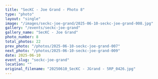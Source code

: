 ```yaml
---
title: "SecKC - Joe Grand - Photo 8"
type: "photo"
layout: "single"
image: "/images/seckc-joe-grand/2025-06-10-seckc-joe-grand-008.jpg"
gallery: "/events/seckc-joe-grand"
gallery_name: "SecKC - Joe Grand"
photo_number: 8
total_photos: 22
prev_photo: "/photos/2025-06-10-seckc-joe-grand-007"
next_photo: "/photos/2025-06-10-seckc-joe-grand-009"
date: 2025-06-10
event_slug: "seckc-joe-grand"
location: ""
original_filename: "20250610_SecKC - JGrand - 5RP_0426.jpg"
---
```


